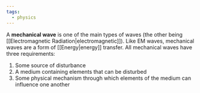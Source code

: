 ```yaml
---
tags:
  - physics
---
```

A **mechanical wave** is one of the main types of waves (the other being [[Electromagnetic Radiation|electromagnetic]]). Like EM waves, mechanical waves are a form of [[Energy|energy]] transfer. All mechanical waves have three requirements:
1. Some source of disturbance
2. A medium containing elements that can be disturbed
3. Some physical mechanism through which elements of the medium can influence one another